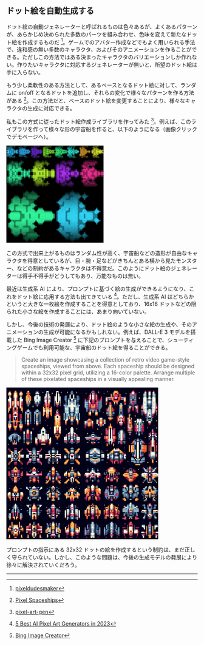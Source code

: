 ## ドット絵を自動生成する

ドット絵の自動ジェネレーターと呼ばれるものは色々あるが、よくあるパターンが、あらかじめ決められた多数のパーツを組み合わせ、色味を変えて新たなドット絵を作成するものだ [^1]。ゲームでのアバター作成などでもよく用いられる手法で、違和感の無い多数のキャラクタ、およびそのアニメーションを作ることができる。ただしこの方法ではある決まったキャラクタのバリエーションしか作れない。作りたいキャラクタに対応するジェネレーターが無いと、所望のドット絵は手に入らない。

もう少し柔軟性のある方法として、あるベースとなるドット絵に対して、ランダムに on/off となるドットを追加し、それらの変化で様々なパターンを作る方法がある [^2]。この方法だと、ベースのドット絵を変更することにより、様々なキャラクタの生成に対応できる。

私もこの方式に従ったドット絵作成ライブラリを作ってみた [^3]。例えば、このライブラリを作って様々な形の宇宙船を作ると、以下のようになる（画像クリックでデモページへ）。

[![pixel-art-gen](../images/ships.gif)](https://abagames.github.io/pixel-art-gen/index.html?ships)

この方式で出来上がるものはランダム性が高く、宇宙船などの造形が自由なキャラクタを得意としているが、目・腕・足などがきちんとある横から見たモンスター、などの制約があるキャラクタは不得意だ。このようにドット絵のジェネレーターは得手不得手がどうしてもあり、万能なものは無い。

最近は生成系 AI により、プロンプトに基づく絵の生成ができるようになり、これをドット絵に応用する方法も出てきている [^4]。ただし、生成系 AI はどちらかというと大きな一枚絵を作成することを得意としており、16x16 ドットなどの限られた小さな絵を作成することには、あまり向いていない。

しかし、今後の技術の発展により、ドット絵のような小さな絵の生成や、そのアニメーションの生成が可能になるかもしれない。例えば、DALL-E 3 モデルを搭載した Bing Image Creator [^5] に下記のプロンプトを与えることで、シューティングゲームでも利用可能な、宇宙船のドット絵を得ることができる。

> Create an image showcasing a collection of retro video game-style spaceships, viewed from above. Each spaceship should be designed within a 32x32 pixel grid, utilizing a 16-color palette. Arrange multiple of these pixelated spaceships in a visually appealing manner.

<img src="../images/spaceships.jpg" alt="spaceships" width="400"/>

プロンプトの指示にある 32x32 ドットの絵を作成するという制約は、まだ正しく守られていない。しかし、このような問題は、今後の生成モデルの発展により徐々に解決されていくだろう。

---

[^1]: [pixeldudesmaker](https://0x72.itch.io/pixeldudesmaker)
[^2]: [Pixel Spaceships](http://web.archive.org/web/20080228054410/http://www.davebollinger.com/works/pixelspaceships/)
[^3]: [pixel-art-gen](https://github.com/abagames/pixel-art-gen)
[^4]: [5 Best AI Pixel Art Generators in 2023](https://mspoweruser.com/ai-pixel-art-generator/)
[^5]: [Bing Image Creator](https://www.bing.com/create)

